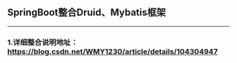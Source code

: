 ## SpringBoot整合Druid、Mybatis框架

------

### 1.详细整合说明地址：https://blog.csdn.net/WMY1230/article/details/104304947